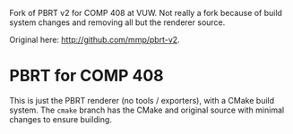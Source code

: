 Fork of PBRT v2 for COMP 408 at VUW.
Not really a fork because of build system changes and removing all but the renderer source.

Original here: http://github.com/mmp/pbrt-v2.

PBRT for COMP 408
=================

This is just the PBRT renderer (no tools / exporters), with a CMake build system.
The `cmake` branch has the CMake and original source with minimal changes to ensure building.

